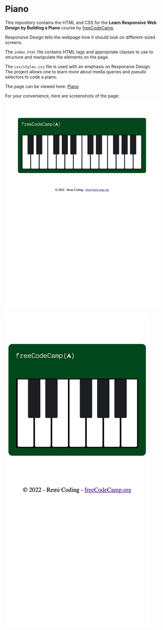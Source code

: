 # Piano

This repository contains the HTML and CSS for the **Learn Responsive Web Design by Building a Piano** course by [freeCodeCamp](https://www.freecodecamp.org/learn/2022/responsive-web-design/).

Responsive Design tells the webpage how it should look on different-sized screens.

The `index.html` file contains HTML tags and appropriate classes to use to structure and manipulate the elements on the page.

The `css/styles.css` file is used with an emphasis on Responsive Design. The project allows one to learn more about media queries and pseudo selectors to code a piano.

The page can be viewed here: [Piano](https://remicoding.github.io/piano-page/)

For your convenience, here are screenshots of the page:

![Piano Large Screenshot](img/piano-large.png "Piano on Large Screen")

![Piano Small Screenshot](img/piano-small.png "Piano on Small Screen")
